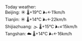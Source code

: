 Today weather:  
Beijing: ☀️   🌡️+19°C 🌬️←11km/h  
Tianjin: ☀️   🌡️+14°C 🌬️←22km/h  
Shijiazhuang: 🌫  🌡️+15°C 🌬️↙15km/h  
Tangshan: ☁️   🌡️+14°C 🌬️←16km/h  
